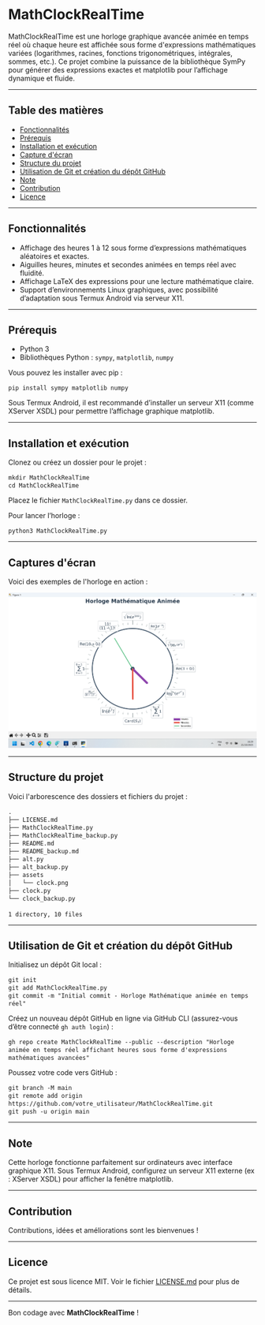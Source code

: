 # MathClockRealTime 
 
MathClockRealTime est une horloge graphique avancée animée en temps réel où chaque heure est affichée sous forme d'expressions mathématiques variées (logarithmes, racines, fonctions trigonométriques, intégrales, sommes, etc.). Ce projet combine la puissance de la bibliothèque SymPy pour générer des expressions exactes et matplotlib pour l’affichage dynamique et fluide. 
 
--- 
 
## Table des matières 
- [Fonctionnalités](#fonctionnalités) 
- [Prérequis](#prérequis) 
- [Installation et exécution](#installation-et-exécution) 
- [Capture d'écran](#capture-d'écran) 
- [Structure du projet](#structure-du-projet) 
- [Utilisation de Git et création du dépôt GitHub](#utilisation-de-git-et-création-du-dépôt-github) 
- [Note](#note) 
- [Contribution](#contribution) 
- [Licence](#licence) 
 
--- 
 
## Fonctionnalités 
 
- Affichage des heures 1 à 12 sous forme d’expressions mathématiques aléatoires et exactes. 
- Aiguilles heures, minutes et secondes animées en temps réel avec fluidité. 
- Affichage LaTeX des expressions pour une lecture mathématique claire. 
- Support d’environnements Linux graphiques, avec possibilité d’adaptation sous Termux Android via serveur X11. 
 
--- 
 
## Prérequis 
 
- Python 3 
- Bibliothèques Python : `sympy`, `matplotlib`, `numpy` 
 
Vous pouvez les installer avec pip : 
 
``` 
pip install sympy matplotlib numpy 
``` 
 
Sous Termux Android, il est recommandé d’installer un serveur X11 (comme XServer XSDL) pour permettre l’affichage graphique matplotlib. 
 
--- 
 
## Installation et exécution 
 
Clonez ou créez un dossier pour le projet : 
 
``` 
mkdir MathClockRealTime 
cd MathClockRealTime 
``` 
 
Placez le fichier `MathClockRealTime.py` dans ce dossier. 
 
Pour lancer l’horloge : 
 
``` 
python3 MathClockRealTime.py 
``` 
 
--- 
 
## Captures d'écran 
Voici des exemples de l'horloge en action : 
 
![Horloge principale](assets/clock.png) 
 
--- 
 
## Structure du projet 
Voici l'arborescence des dossiers et fichiers du projet : 
 
``` 
. 
├── LICENSE.md 
├── MathClockRealTime.py 
├── MathClockRealTime_backup.py 
├── README.md 
├── README_backup.md 
├── alt.py 
├── alt_backup.py 
├── assets 
│   └── clock.png 
├── clock.py 
└── clock_backup.py 
 
1 directory, 10 files 
``` 
 
--- 
 
## Utilisation de Git et création du dépôt GitHub 
 
Initialisez un dépôt Git local : 
 
``` 
git init 
git add MathClockRealTime.py 
git commit -m "Initial commit - Horloge Mathématique animée en temps réel" 
``` 
 
Créez un nouveau dépôt GitHub en ligne via GitHub CLI (assurez-vous d’être connecté `gh auth login`) : 
 
``` 
gh repo create MathClockRealTime --public --description "Horloge animée en temps réel affichant heures sous forme d'expressions mathématiques avancées" 
``` 
 
Poussez votre code vers GitHub : 
 
``` 
git branch -M main 
git remote add origin https://github.com/votre_utilisateur/MathClockRealTime.git 
git push -u origin main 
``` 
 
--- 
 
## Note 
 
Cette horloge fonctionne parfaitement sur ordinateurs avec interface graphique X11. Sous Termux Android, configurez un serveur X11 externe (ex : XServer XSDL) pour afficher la fenêtre matplotlib. 
 
--- 
 
## Contribution 
 
Contributions, idées et améliorations sont les bienvenues ! 
 
--- 
 
## Licence 
 
Ce projet est sous licence MIT. Voir le fichier [LICENSE.md](LICENSE.md) pour plus de détails. 
 
--- 
 
Bon codage avec **MathClockRealTime** ! 



